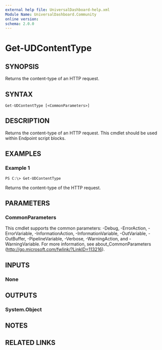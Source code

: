 ```yaml
---
external help file: UniversalDashboard-help.xml
Module Name: UniversalDashboard.Community
online version: 
schema: 2.0.0
---
```


# Get-UDContentType

## SYNOPSIS
Returns the content-type of an HTTP request.

## SYNTAX

```
Get-UDContentType [<CommonParameters>]
```

## DESCRIPTION
Returns the content-type of an HTTP request. This cmdlet should be used within Endpoint script blocks.

## EXAMPLES

### Example 1
```
PS C:\> Get-UDContentType
```

Returns the content-type of the HTTP request.

## PARAMETERS

### CommonParameters
This cmdlet supports the common parameters: -Debug, -ErrorAction, -ErrorVariable, -InformationAction, -InformationVariable, -OutVariable, -OutBuffer, -PipelineVariable, -Verbose, -WarningAction, and -WarningVariable. For more information, see about_CommonParameters (http://go.microsoft.com/fwlink/?LinkID=113216).

## INPUTS

### None

## OUTPUTS

### System.Object

## NOTES

## RELATED LINKS

